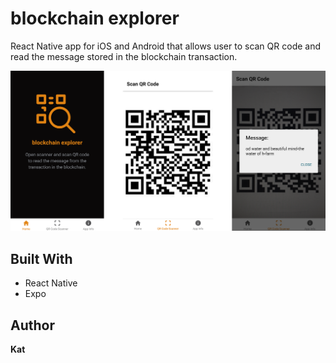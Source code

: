 # blockchain explorer

React Native app for iOS and Android that allows user to scan QR code and read the message stored in the blockchain transaction.


![Landing page](/assets/images/blockchain.png?raw=true)


## Built With

-   React Native
-   Expo

## Author

**Kat**
